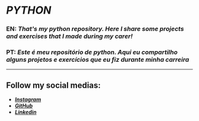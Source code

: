 # _PYTHON_
 ### EN: _That's my python repository. Here I share some projects and exercises that I made during my carer!_
 ### PT: _Este é meu repositório de python. Aqui eu compartilho alguns projetos e exercícios que eu fiz durante minha carreira_
 ***
 ## Follow my social medias:
 * **_[Instagram](https://www.instagram.com/gilliardjnor/)_**
 * **_[GitHub](https://github.com/Gilliardjnr)_**
 * **_[Linkedin](https://www.linkedin.com/in/gilliard-junior-02a614227/)_**
